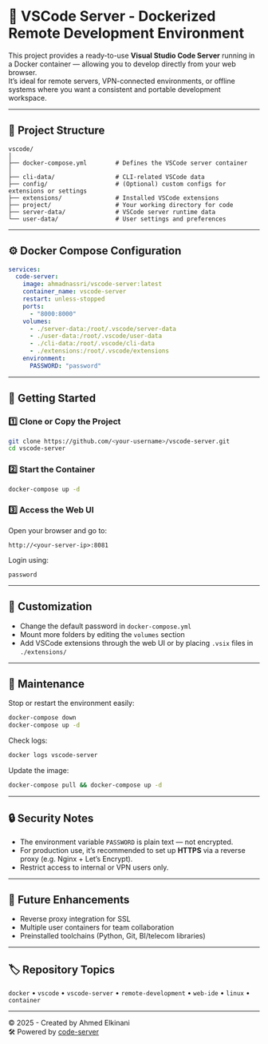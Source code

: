 # 🧩 VSCode Server - Dockerized Remote Development Environment

This project provides a ready-to-use **Visual Studio Code Server** running in a Docker container — allowing you to develop directly from your web browser.  
It’s ideal for remote servers, VPN-connected environments, or offline systems where you want a consistent and portable development workspace.

---

## 📁 Project Structure

```
vscode/
│
├── docker-compose.yml        # Defines the VSCode server container
│
├── cli-data/                 # CLI-related VSCode data
├── config/                   # (Optional) custom configs for extensions or settings
├── extensions/               # Installed VSCode extensions
├── project/                  # Your working directory for code
├── server-data/              # VSCode server runtime data
└── user-data/                # User settings and preferences
```

---

## ⚙️ Docker Compose Configuration

```yaml
services:
  code-server:
    image: ahmadnassri/vscode-server:latest
    container_name: vscode-server
    restart: unless-stopped
    ports:
      - "8000:8000"
    volumes:
      - ./server-data:/root/.vscode/server-data
      - ./user-data:/root/.vscode/user-data
      - ./cli-data:/root/.vscode/cli-data
      - ./extensions:/root/.vscode/extensions
    environment:
      PASSWORD: "password"
```

---

## 🚀 Getting Started

### 1️⃣ Clone or Copy the Project
```bash
git clone https://github.com/<your-username>/vscode-server.git
cd vscode-server
```

### 2️⃣ Start the Container
```bash
docker-compose up -d
```

### 3️⃣ Access the Web UI
Open your browser and go to:

```
http://<your-server-ip>:8081
```

Login using:
```
password
```

---

## 🧰 Customization

- Change the default password in `docker-compose.yml`
- Mount more folders by editing the `volumes` section
- Add VSCode extensions through the web UI or by placing `.vsix` files in `./extensions/`

---

## 🧹 Maintenance

Stop or restart the environment easily:
```bash
docker-compose down
docker-compose up -d
```

Check logs:
```bash
docker logs vscode-server
```

Update the image:
```bash
docker-compose pull && docker-compose up -d
```

---

## 🔒 Security Notes

- The environment variable `PASSWORD` is plain text — not encrypted.
- For production use, it’s recommended to set up **HTTPS** via a reverse proxy (e.g. Nginx + Let’s Encrypt).
- Restrict access to internal or VPN users only.

---

## 🧩 Future Enhancements

- Reverse proxy integration for SSL
- Multiple user containers for team collaboration
- Preinstalled toolchains (Python, Git, BI/telecom libraries)

---

## 🏷️ Repository Topics

`docker` • `vscode` • `vscode-server` • `remote-development` • `web-ide` • `linux` • `container`

---

© 2025 - Created by Ahmed Elkinani  
🛠️ Powered by [code-server](https://github.com/coder/code-server)
